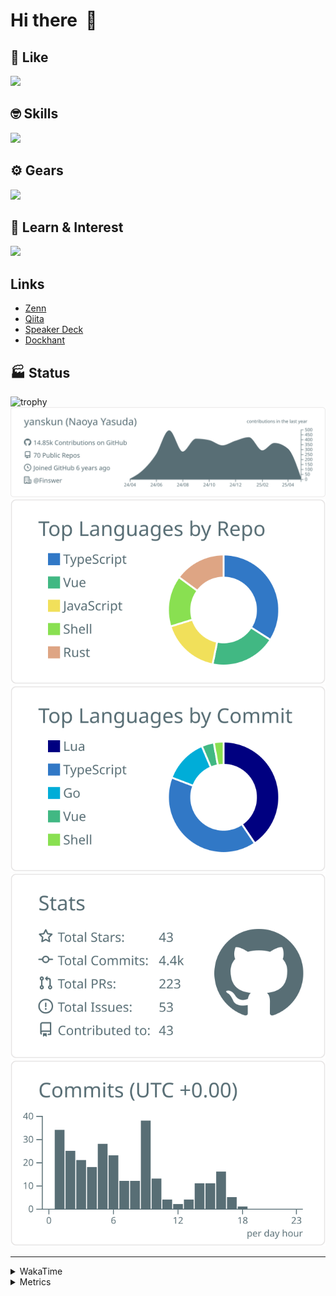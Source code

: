 # Hi there&nbsp; :wave:

## 💌 Like
<img src="https://go-skill-icons.vercel.app/api/icons?i=github" />

## 🤓 Skills
<img src="https://go-skill-icons.vercel.app/api/icons?i=js,ts,vue,nuxtjs,react,nextjs,go,lua,git" />

## ⚙️ Gears
<img src="https://go-skill-icons.vercel.app/api/icons?i=neovim,vscode,githubcopilot,alacritty,tmux" />

## 📖 Learn & Interest
<img src="https://go-skill-icons.vercel.app/api/icons?i=rust,deno,css,zig,playwright,githubactions,storybook,netlify,eslint" />

## Links
- [Zenn](https://zenn.dev/yanskun)
- [Qiita](https://qiita.com/yanskun)
- [Speaker Deck](https://speakerdeck.com/yanskun)
- [Dockhant](https://www.dockhunt.com/users/yanskun)

<!-- https://github.com/ryo-ma/github-profile-trophy -->

## 🏭 Status

<img src="https://github-profile-trophy.vercel.app/?username=yanskun&theme=onedark&row=1" alt="trophy">

<!-- https://github.com/vn7n24fzkq/github-profile-summary-cards -->
<picture>
  <source media="(prefers-color-scheme: dark)" srcset="https://raw.githubusercontent.com/yanskun/yanskun/master/profile-summary-card-output/nord_dark/0-profile-details.svg">
 <img src="https://raw.githubusercontent.com/yanskun/yanskun/master/profile-summary-card-output/default/0-profile-details.svg">
</picture>
<br>
<picture>
  <source media="(prefers-color-scheme: dark)" srcset="https://raw.githubusercontent.com/yanskun/yanskun/master/profile-summary-card-output/nord_dark/1-repos-per-language.svg">
 <img src="https://raw.githubusercontent.com/yanskun/yanskun/master/profile-summary-card-output/default/1-repos-per-language.svg">
</picture>
<picture>
  <source media="(prefers-color-scheme: dark)" srcset="https://raw.githubusercontent.com/yanskun/yanskun/master/profile-summary-card-output/nord_dark/2-most-commit-language.svg">
 <img src="https://raw.githubusercontent.com/yanskun/yanskun/master/profile-summary-card-output/default/2-most-commit-language.svg">
</picture>
<br>
<picture>
  <source media="(prefers-color-scheme: dark)" srcset="https://raw.githubusercontent.com/yanskun/yanskun/master/profile-summary-card-output/nord_dark/3-stats.svg">
 <img src="https://raw.githubusercontent.com/yanskun/yanskun/master/profile-summary-card-output/default/3-stats.svg">
</picture>
<picture>
  <source media="(prefers-color-scheme: dark)" srcset="https://raw.githubusercontent.com/yanskun/yanskun/master/profile-summary-card-output/nord_dark/4-productive-time.svg">
 <img src="https://raw.githubusercontent.com/yanskun/yanskun/master/profile-summary-card-output/default/4-productive-time.svg">
</picture>

---

<details>
  <summary>WakaTime</summary>
<!--START_SECTION:waka-->
![Code Time](http://img.shields.io/badge/Code%20Time-2%2C109%20hrs%2049%20mins-blue)

**🐱 My GitHub Data** 

> 📦 148.0 kB Used in GitHub's Storage 
 > 
> 🏆 1,413 Contributions in the Year 2025
 > 
> 💼 Opted to Hire
 > 
> 📜 130 Public Repositories 
 > 
> 🔑 4 Private Repositories 
 > 
**I'm an Early 🐤** 

```text
🌞 Morning                16902 commits       ████░░░░░░░░░░░░░░░░░░░░░   15.68 % 
🌆 Daytime                63914 commits       ███████████████░░░░░░░░░░   59.28 % 
🌃 Evening                23347 commits       █████░░░░░░░░░░░░░░░░░░░░   21.65 % 
🌙 Night                  3654 commits        █░░░░░░░░░░░░░░░░░░░░░░░░   03.39 % 
```
📅 **I'm Most Productive on Tuesday** 

```text
Monday                   16811 commits       ████░░░░░░░░░░░░░░░░░░░░░   15.59 % 
Tuesday                  23749 commits       ██████░░░░░░░░░░░░░░░░░░░   22.03 % 
Wednesday                22022 commits       █████░░░░░░░░░░░░░░░░░░░░   20.43 % 
Thursday                 20268 commits       █████░░░░░░░░░░░░░░░░░░░░   18.80 % 
Friday                   19121 commits       ████░░░░░░░░░░░░░░░░░░░░░   17.73 % 
Saturday                 2307 commits        █░░░░░░░░░░░░░░░░░░░░░░░░   02.14 % 
Sunday                   3539 commits        █░░░░░░░░░░░░░░░░░░░░░░░░   03.28 % 
```


📊 **This Week I Spent My Time On** 

```text
🕑︎ Time Zone: Asia/Tokyo

💬 Programming Languages: 
TypeScript               9 hrs 7 mins        ████████████████░░░░░░░░░   63.09 % 
YAML                     1 hr 26 mins        ██░░░░░░░░░░░░░░░░░░░░░░░   09.93 % 
Other                    1 hr 5 mins         ██░░░░░░░░░░░░░░░░░░░░░░░   07.59 % 
Protocol Buffer          39 mins             █░░░░░░░░░░░░░░░░░░░░░░░░   04.59 % 
Go                       36 mins             █░░░░░░░░░░░░░░░░░░░░░░░░   04.15 % 

🔥 Editors: 
Neovim                   12 hrs 6 mins       █████████████████████░░░░   83.77 % 
VS Code                  2 hrs 20 mins       ████░░░░░░░░░░░░░░░░░░░░░   16.23 % 

💻 Operating System: 
Mac                      14 hrs 27 mins      █████████████████████████   100.00 % 
```


 Last Updated on 01/05/2025 05:27:16 UTC
<!--END_SECTION:waka-->
</details>

<details>
  <summary>Metrics</summary>
  <img src="https://github.com/yanskun/yanskun/blob/main/github-metrics.svg" alt="Metrics">
</details>
